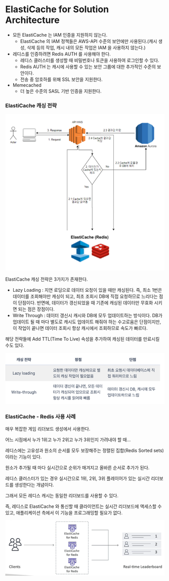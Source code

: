 # ElastiCache for Solution Architecture

- 모든 ElastiCache 는 IAM 인증을 지원하지 않는다.
  - ElastiCache 의 IAM 정책들은 AWS-API 수준의 보안에만 사용된다.(캐시 생성, 삭제 등의 작업, 캐시 내의 모든 작업은 IAM 을 사용하지 않는다.)
- 레디스를 인증하려면 Redis AUTH 를 사용해야 한다.
  - 레디스 클러스터를 생성할 때 비밀번호나 토큰을 사용하여 로그인할 수 있다.
  - Redis AUTH 는 캐시에 사용할 수 있는 보안 그룹에 대한 추가적인 수준의 보안이다.
  - 전송 중 암호하를 위해 SSL 보안을 지원한다.
- Memecached
  - 더 높은 수준의 SASL 기반 인증을 지원한다.

### ElastiCache 캐싱 전략

![](image/26.png)

ElastiCache 캐싱 전략은 3가지가 존재한다.

- Lazy Loading : 지연 로딩으로 데이터 요청이 있을 때만 캐싱된다. 즉, 최소 1번은 데이터를 조회해야만 캐싱이 되고, 최초 조회시 DB에 직접 요청하므로 느리다는 점이 단점이다. 반면에, 데이터가 갱신되었을 때 기존에 캐싱된 데이터만 무효화 시키면 되는 점은 장점이다.
- Write Through : 데이터 갱신시 캐시와 DB에 모두 업데이트하는 방식이다. DB가 업데이트 될 때 마다 별도로 캐시도 업데이트 해줘야 하는 수고로움은 단점이지만, 이 작업이 끝나면 데이터 조회시 항상 캐시에서 조회하므로 속도가 빠르다.

해당 전략들에 Add TTL(Time To Live) 속성을 추가하여 캐싱된 데이터를 만료시킬 수도 있다.

![](image/27.png)

### ElastiCache - Redis 사용 사례

매우 복잡한 게임 리더보드 생성에서 사용한다.

어느 시점에서 누가 1위고 누가 2위고 누가 3위인지 가려내야 할 때...

레디스에는 고유성과 원소의 순서를 모두 보장해주는 정렬된 집합(Redis Sorted sets)이라는 기능이 있다.

원소가 추가될 때 마다 실시간으로 순위가 매겨지고 올바른 순서로 추가가 된다.

레디스 클러스터가 있는 경우 실시간으로 1위, 2위, 3위 플레이어가 있는 실시간 리더보드를 생성한다는 개념이다.

그래서 모든 레디스 캐시는 동일한 리더보드를 사용할 수 있다.

즉, 레디스로 ElastiCache 와 통신할 때 클라이언트는 실시간 리더보드에 액세스할 수 있고, 애플리케이션 측에서 이 기능을 프로그래밍할 필요가 없다.

![](image/28.png)